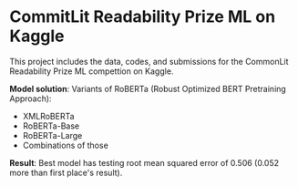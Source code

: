 # CommitLit Readability Prize ML on Kaggle

This project includes the data, codes, and submissions for the CommonLit Readability Prize ML compettion on Kaggle. 

<b>Model solution</b>: 
Variants of RoBERTa (Robust Optimized BERT Pretraining Approach): 
* XMLRoBERTa
* RoBERTa-Base
* RoBERTa-Large 
* Combinations of those

<b>Result</b>:
Best model has testing root mean squared error of 0.506 (0.052 more than first place's result). 

